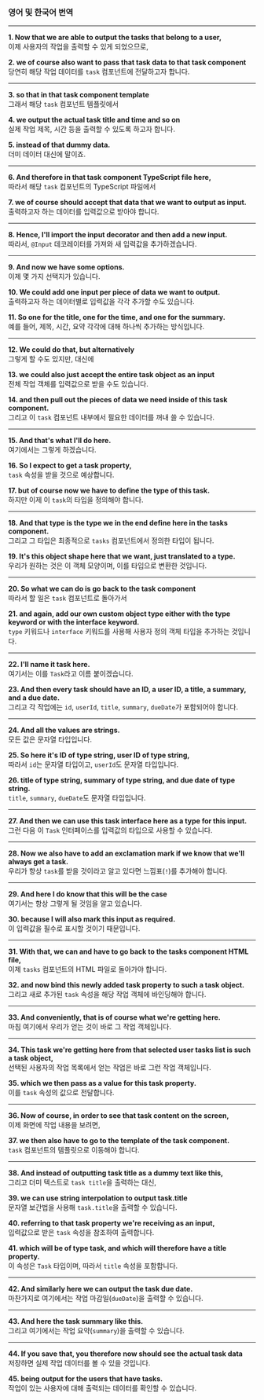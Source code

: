 ### 영어 및 한국어 번역
---

**1. Now that we are able to output the tasks that belong to a user,**  
이제 사용자의 작업을 출력할 수 있게 되었으므로,

**2. we of course also want to pass that task data to that task component**  
당연히 해당 작업 데이터를 `task` 컴포넌트에 전달하고자 합니다.

---

**3. so that in that task component template**   
그래서 해당 `task` 컴포넌트 템플릿에서

**4. we output the actual task title and time and so on**  
실제 작업 제목, 시간 등을 출력할 수 있도록 하고자 합니다.

**5. instead of that dummy data.**  
더미 데이터 대신에 말이죠.

---

**6. And therefore in that task component TypeScript file here,**  
따라서 해당 `task` 컴포넌트의 TypeScript 파일에서

**7. we of course should accept that data that we want to output as input.**  
출력하고자 하는 데이터를 입력값으로 받아야 합니다.

---

**8. Hence, I'll import the input decorator and then add a new input.**  
따라서, `@Input` 데코레이터를 가져와 새 입력값을 추가하겠습니다.

---

**9. And now we have some options.**  
이제 몇 가지 선택지가 있습니다.

**10. We could add one input per piece of data we want to output.**  
출력하고자 하는 데이터별로 입력값을 각각 추가할 수도 있습니다.

**11. So one for the title, one for the time, and one for the summary.**  
예를 들어, 제목, 시간, 요약 각각에 대해 하나씩 추가하는 방식입니다.

---

**12. We could do that, but alternatively**  
그렇게 할 수도 있지만, 대신에

**13. we could also just accept the entire task object as an input**  
전체 작업 객체를 입력값으로 받을 수도 있습니다.

**14. and then pull out the pieces of data we need inside of this task component.**  
그리고 이 `task` 컴포넌트 내부에서 필요한 데이터를 꺼내 쓸 수 있습니다.

---

**15. And that's what I'll do here.**  
여기에서는 그렇게 하겠습니다.

**16. So I expect to get a task property,**  
`task` 속성을 받을 것으로 예상합니다.

**17. but of course now we have to define the type of this task.**  
하지만 이제 이 `task`의 타입을 정의해야 합니다.

---

**18. And that type is the type we in the end define here in the tasks component.**  
그리고 그 타입은 최종적으로 `tasks` 컴포넌트에서 정의한 타입이 됩니다.

**19. It's this object shape here that we want, just translated to a type.**  
우리가 원하는 것은 이 객체 모양이며, 이를 타입으로 변환한 것입니다.

---

**20. So what we can do is go back to the task component**  
따라서 할 일은 `task` 컴포넌트로 돌아가서

**21. and again, add our own custom object type either with the type keyword or with the interface keyword.**  
`type` 키워드나 `interface` 키워드를 사용해 사용자 정의 객체 타입을 추가하는 것입니다.

---

**22. I'll name it task here.**  
여기서는 이를 `Task`라고 이름 붙이겠습니다.

**23. And then every task should have an ID, a user ID, a title, a summary, and a due date.**  
그리고 각 작업에는 `id`, `userId`, `title`, `summary`, `dueDate`가 포함되어야 합니다.

---

**24. And all the values are strings.**  
모든 값은 문자열 타입입니다.

**25. So here it's ID of type string, user ID of type string,**  
따라서 `id`는 문자열 타입이고, `userId`도 문자열 타입입니다.

**26. title of type string, summary of type string, and due date of type string.**  
`title`, `summary`, `dueDate`도 문자열 타입입니다.

---

**27. And then we can use this task interface here as a type for this input.**  
그런 다음 이 `Task` 인터페이스를 입력값의 타입으로 사용할 수 있습니다.

---

**28. Now we also have to add an exclamation mark if we know that we'll always get a task.**  
우리가 항상 `task`를 받을 것이라고 알고 있다면 느낌표(`!`)를 추가해야 합니다.

---

**29. And here I do know that this will be the case**  
여기서는 항상 그렇게 될 것임을 알고 있습니다.

**30. because I will also mark this input as required.**  
이 입력값을 필수로 표시할 것이기 때문입니다.

---

**31. With that, we can and have to go back to the tasks component HTML file,**  
이제 `tasks` 컴포넌트의 HTML 파일로 돌아가야 합니다.

**32. and now bind this newly added task property to such a task object.**  
그리고 새로 추가된 `task` 속성을 해당 작업 객체에 바인딩해야 합니다.

---

**33. And conveniently, that is of course what we're getting here.**  
마침 여기에서 우리가 얻는 것이 바로 그 작업 객체입니다.

---

**34. This task we're getting here from that selected user tasks list is such a task object,**  
선택된 사용자의 작업 목록에서 얻는 작업은 바로 그런 작업 객체입니다.

**35. which we then pass as a value for this task property.**  
이를 `task` 속성의 값으로 전달합니다.

---

**36. Now of course, in order to see that task content on the screen,**  
이제 화면에 작업 내용을 보려면,

**37. we then also have to go to the template of the task component.**  
`task` 컴포넌트의 템플릿으로 이동해야 합니다.

---

**38. And instead of outputting task title as a dummy text like this,**  
그리고 더미 텍스트로 `task title`을 출력하는 대신,

**39. we can use string interpolation to output task.title**  
문자열 보간법을 사용해 `task.title`을 출력할 수 있습니다.

**40. referring to that task property we're receiving as an input,**  
입력값으로 받은 `task` 속성을 참조하여 출력합니다.

**41. which will be of type task, and which will therefore have a title property.**  
이 속성은 `Task` 타입이며, 따라서 `title` 속성을 포함합니다.

---

**42. And similarly here we can output the task due date.**  
마찬가지로 여기에서는 작업 마감일(`dueDate`)을 출력할 수 있습니다.

---

**43. And here the task summary like this.**  
그리고 여기에서는 작업 요약(`summary`)을 출력할 수 있습니다.

---

**44. If you save that, you therefore now should see the actual task data**  
저장하면 실제 작업 데이터를 볼 수 있을 것입니다.

**45. being output for the users that have tasks.**  
작업이 있는 사용자에 대해 출력되는 데이터를 확인할 수 있습니다.
